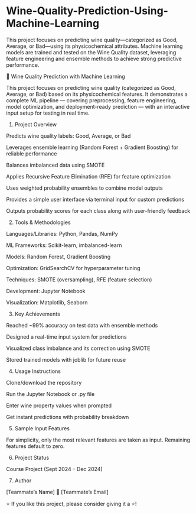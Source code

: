 # Wine-Quality-Prediction-Using-Machine-Learning
This project focuses on predicting wine quality—categorized as Good, Average, or Bad—using its physicochemical attributes. Machine learning models are trained and tested on the Wine Quality dataset, leveraging feature engineering and ensemble methods to achieve strong predictive performance.

🍷 Wine Quality Prediction with Machine Learning

This project focuses on predicting wine quality (categorized as Good, Average, or Bad) based on its physicochemical features. It demonstrates a complete ML pipeline — covering preprocessing, feature engineering, model optimization, and deployment-ready prediction — with an interactive input setup for testing in real time.

1) Project Overview

Predicts wine quality labels: Good, Average, or Bad

Leverages ensemble learning (Random Forest + Gradient Boosting) for reliable performance

Balances imbalanced data using SMOTE

Applies Recursive Feature Elimination (RFE) for feature optimization

Uses weighted probability ensembles to combine model outputs

Provides a simple user interface via terminal input for custom predictions

Outputs probability scores for each class along with user-friendly feedback

2) Tools & Methodologies

Languages/Libraries: Python, Pandas, NumPy

ML Frameworks: Scikit-learn, imbalanced-learn

Models: Random Forest, Gradient Boosting

Optimization: GridSearchCV for hyperparameter tuning

Techniques: SMOTE (oversampling), RFE (feature selection)

Development: Jupyter Notebook

Visualization: Matplotlib, Seaborn

3) Key Achievements

Reached ~99% accuracy on test data with ensemble methods

Designed a real-time input system for predictions

Visualized class imbalance and its correction using SMOTE

Stored trained models with joblib for future reuse

4) Usage Instructions

Clone/download the repository

Run the Jupyter Notebook or .py file

Enter wine property values when prompted

Get instant predictions with probability breakdown

5) Sample Input Features

For simplicity, only the most relevant features are taken as input. Remaining features default to zero.

6) Project Status

Course Project (Sept 2024 – Dec 2024)

7) Author

[Teammate’s Name]
📧 [Teammate’s Email]

⭐ If you like this project, please consider giving it a ⭐!
